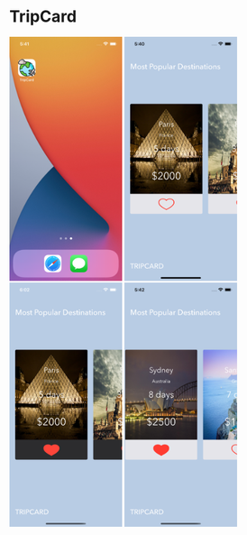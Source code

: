 # TripCard
<img src="https://github.com/NikitaChampion/HSE-FCS-SE-iOS/blob/main/TripCard/Documentation/screen0.png" width="200">
<img src="https://github.com/NikitaChampion/HSE-FCS-SE-iOS/blob/main/TripCard/Documentation/screen1.png" width="200">
<img src="https://github.com/NikitaChampion/HSE-FCS-SE-iOS/blob/main/TripCard/Documentation/screen2.png" width="200">
<img src="https://github.com/NikitaChampion/HSE-FCS-SE-iOS/blob/main/TripCard/Documentation/screen3.png" width="200">
